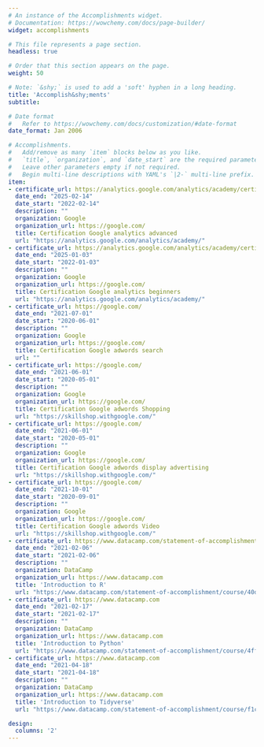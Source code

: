 ```yaml
---
# An instance of the Accomplishments widget.
# Documentation: https://wowchemy.com/docs/page-builder/
widget: accomplishments

# This file represents a page section.
headless: true

# Order that this section appears on the page.
weight: 50

# Note: `&shy;` is used to add a 'soft' hyphen in a long heading.
title: 'Accomplish&shy;ments'
subtitle:

# Date format
#   Refer to https://wowchemy.com/docs/customization/#date-format
date_format: Jan 2006

# Accomplishments.
#   Add/remove as many `item` blocks below as you like.
#   `title`, `organization`, and `date_start` are the required parameters.
#   Leave other parameters empty if not required.
#   Begin multi-line descriptions with YAML's `|2-` multi-line prefix.
item:
- certificate_url: https://analytics.google.com/analytics/academy/certificate/2y151TjGRT6rJcn6GPybug
  date_end: "2025-02-14"
  date_start: "2022-02-14"
  description: ""
  organization: Google
  organization_url: https://google.com/
  title: Certification Google analytics advanced
  url: "https://analytics.google.com/analytics/academy/"
- certificate_url: https://analytics.google.com/analytics/academy/certificate/kFs7hR9yTMGkr4pquHiEBg
  date_end: "2025-01-03"
  date_start: "2022-01-03"
  description: ""
  organization: Google
  organization_url: https://google.com/
  title: Certification Google analytics beginners
  url: "https://analytics.google.com/analytics/academy/"
- certificate_url: https://google.com/
  date_end: "2021-07-01"
  date_start: "2020-06-01"
  description: ""
  organization: Google
  organization_url: https://google.com/
  title: Certification Google adwords search
  url: ""
- certificate_url: https://google.com/
  date_end: "2021-06-01"
  date_start: "2020-05-01"
  description: ""
  organization: Google
  organization_url: https://google.com/
  title: Certification Google adwords Shopping
  url: "https://skillshop.withgoogle.com/"
- certificate_url: https://google.com/
  date_end: "2021-06-01"
  date_start: "2020-05-01"
  description: ""
  organization: Google
  organization_url: https://google.com/
  title: Certification Google adwords display advertising
  url: "https://skillshop.withgoogle.com/"
- certificate_url: https://google.com/
  date_end: "2021-10-01"
  date_start: "2020-09-01"
  description: ""
  organization: Google
  organization_url: https://google.com/
  title: Certification Google adwords Video
  url: "https://skillshop.withgoogle.com/"
- certificate_url: https://www.datacamp.com/statement-of-accomplishment/course/40d39a3d618c34e81b6e443638fd46687dd64ff9?raw=1
  date_end: "2021-02-06"
  date_start: "2021-02-06"
  description: ""
  organization: DataCamp
  organization_url: https://www.datacamp.com
  title: 'Introduction to R'
  url: "https://www.datacamp.com/statement-of-accomplishment/course/40d39a3d618c34e81b6e443638fd46687dd64ff9?raw=1"
- certificate_url: https://www.datacamp.com
  date_end: "2021-02-17"
  date_start: "2021-02-17"
  description: ""
  organization: DataCamp
  organization_url: https://www.datacamp.com
  title: 'Introduction to Python'
  url: "https://www.datacamp.com/statement-of-accomplishment/course/4ffadb22674c91561f31c15b858be03b042d2324"
- certificate_url: https://www.datacamp.com
  date_end: "2021-04-18"
  date_start: "2021-04-18"
  description: ""
  organization: DataCamp
  organization_url: https://www.datacamp.com
  title: 'Introduction to Tidyverse'
  url: "https://www.datacamp.com/statement-of-accomplishment/course/f1c8a905df91ed5d7459cf4c95157d01899838f4"

design:
  columns: '2' 
---
```

